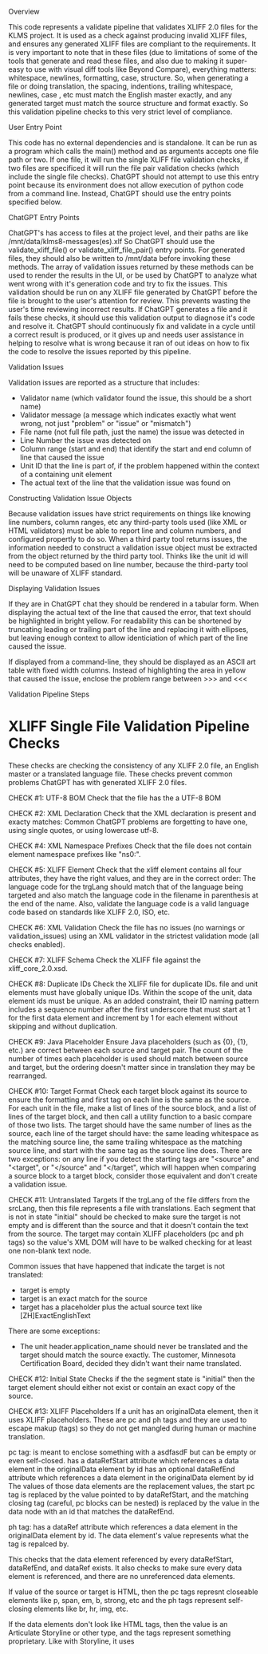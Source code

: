 Overview

This code represents a validate pipeline that validates XLIFF 2.0 files for the KLMS project.
It is used as a check against producing invalid XLIFF files, and ensures any generated XLIFF 
files are compliant to the requirements. It is very important to note that in these files (due to 
limitations of some of the tools that generate and read these files, and also due to making it 
super-easy to use with visual diff tools like Beyond Compare), everything matters: whitespace, newlines, 
formatting, case, structure. So, when generating a file or doing translation, the spacing, indentions, 
trailing whitespace, newlines, case , etc must match the English master exactly, and any generated 
target must match the source structure and format exactly. So this validation pipeline checks to this
very strict level of compliance.

User Entry Point

This code has no external dependencies and is standalone. It can be run as a program which calls the main() 
method and as arguments accepts one file path or two. If one file, it will run the single XLIFF file validation 
checks, if two files are specificed it will run the file pair validation checks (which include the single file 
checks). ChatGPT should not attempt to use this entry point because its environment does not allow execution 
of python code from a command line. Instead, ChatGPT should use the entry points specified below.

ChatGPT Entry Points

ChatGPT's has access to files at the project level, and their paths are like /mnt/data/klms8-messages(es).xlf 
So ChatGPT should use the validate_xliff_file() or validate_xliff_file_pair() entry points. For generated 
files, they should also be written to /mnt/data before invoking these methods. The array of validation issues 
returned by these methods can be used to render the results in the UI, or be used by ChatGPT to analyze what 
went wrong with it's generation code and try to fix the issues. This validation should be run on any XLIFF file 
generated by ChatGPT before the file is brought to the user's attention for review. This prevents wasting the 
user's time reviewing incorrect results. If ChatGPT generates a file and it fails these checks, it should use 
this validation output to diagnose it's code and resolve it. ChatGPT should continuously fix and validate in 
a cycle until a correct result is produced, or it gives up and needs user assistance in helping to resolve 
what is wrong because it ran of out ideas on how to fix the code to resolve the issues reported by this pipeline.

Validation Issues

Validation issues are reported as a structure that includes:

- Validator name (which validator found the issue, this should be a short name)
- Validator message (a message which indicates exactly what went wrong, not just "problem" or "issue" or "mismatch")
- File name (not full file path, just the name) the issue was detected in
- Line Number the issue was detected on
- Column range (start and end) that identify the start and end column of line that caused the issue
- Unit ID that the line is part of, if the problem happened within the context of a containing unit element
- The actual text of the line that the validation issue was found on

Constructing Validation Issue Objects

Because validation issues have strict requirements on things like knowing line numbers, column ranges, etc any 
third-party tools used (like XML or HTML validators) must be able to report line and column numbers, and configured
propertly to do so. When a third party tool returns issues, the information needed to construct a validation issue 
object must be extracted from the object returned by the third party tool. Thinks like the unit id will need to be
computed based on line number, because the third-party tool will be unaware of XLIFF standard.

Displaying Validation Issues

If they are in ChatGPT chat they should be rendered in a tabular form. When displaying the actual text of the line 
that caused the error, that text should be highlighted in bright yellow. For readability this can be shortened 
by truncating leading or trailing part of the line and replacing it with ellipses, but leaving enough context 
to allow identiciation of which part of the line caused the issue.

If displayed from a command-line, they should be displayed as an ASCII art table with fixed width columns. 
Instead of highlighting the area in yellow that caused the issue, enclose the problem range between >>> and <<<

Validation Pipeline Steps

# XLIFF Single File Validation Pipeline Checks

These checks are checking the consistency of any XLIFF 2.0 file, an English master or a translated language file.
These checks prevent common problems ChatGPT has with generated XLIFF 2.0 files.

CHECK #1: UTF-8 BOM
Check that the file has the a UTF-8 BOM

CHECK #2: XML Declaration
Check that the XML declaration is present and exacty matches: <?xml version="1.0" encoding="UTF-8"?>
Common ChatGPT problems are forgetting to have one, using single quotes, or using lowercase utf-8.

CHECK #4: XML Namespace Prefixes
Check that the file does not contain element namespace prefixes like "ns0:".

CHECK #5: XLIFF Element
Check that the xliff element contains all four attributes, they have the right values, and they are in the correct order:
<xliff xmlns="urn:oasis:names:tc:xliff:document:2.0" version="2.0" srcLang="en" trgLang="XX">
The language code for the trgLang should match that of the language being targeted and also match the language code in the 
filename in parenthesis at the end of the name. Also, validate the language code is a valid language code based on standards
like XLIFF 2.0, ISO, etc.

CHECK #6: XML Validation
Check the file has no issues (no warnings or validation_issues) using an XML validator in the strictest validation mode (all checks enabled).

CHECK #7: XLIFF Schema
Check the XLIFF file against the xliff_core_2.0.xsd.

CHECK #8: Duplicate IDs
Check the XLIFF file for duplicate IDs. file and unit elements must have globally unique IDs.
Within the scope of the unit, data element ids must be unique. As an added constraint, their ID naming pattern includes a 
sequence number after the first underscore that must start at 1 for the first data element and increment by 1 for each 
element without skipping and without duplication.

CHECK #9: Java Placeholder
Ensure Java placeholders (such as {0}, {1}, etc.) are correct between each source and target pair. The count of the number of 
times each placeholder is used should match between source and target, but the ordering doesn't matter since in translation 
they may be rearranged.

CHECK #10: Target Format
Check each target block against its source to ensure the formatting and first tag on each line is the same as the source.
For each unit in the file, make a list of lines of the source block, and a list of lines of the target block,
and then call a utility function to a basic compare of those two lists. The target should have the same number of lines as the source, 
each line of the target should have: the same leading whitespace as the matching source line, the same trailing whitespace as the matching source line, 
and start with the same tag as the source line does.
There are two exceptions: on any line if you detect the starting tags are "<source" and "<target", or "</source" and "</target", 
which will happen when comparing a source block to a target block, consider those equivalent and don't create a validation issue.

CHECK #11: Untranslated Targets
If the trgLang of the file differs from the srcLang, then this file represents a file with translations. Each segment that is 
not in state "initial" should be checked to make sure the target is not empty and is different than the source and that it 
doesn't contain the text from the source. The target may contain XLIFF placeholders (pc and ph tags) so the value's XML DOM will 
have to be walked checking for at least one non-blank text node.

Common issues that have happened that indicate the target is not translated:

- target is empty
- target is an exact match for the source
- target has a placeholder plus the actual source text like [ZH]ExactEnglishText

There are some exceptions:

- The unit header.application_name should never be translated and the target should match the source exactly.
  The customer, Minnesota Certification Board, decided they didn't want their name translated.

CHECK #12: Initial State
Checks if the the segment state is "initial" then the target element should either not exist or contain an exact copy of the source.

CHECK #13: XLIFF Placeholders
If a unit has an originalData element, then it uses XLIFF placeholders. These are pc and ph tags and they are used to escape 
makup (tags) so they do not get mangled during human or machine translation.

pc tag: is meant to enclose something with a <pc>asdfasdF</pc> but can be empty or even self-closed.
has a dataRefStart attribute which references a data element in the originalData element by id
has an optional dataRefEnd attribute which references a data element in the originalData element by id
The values of those data elements are the replacement values, the start pc tag is replaced by the value pointed 
to by dataRefStart, and the matching closing </pc> tag (careful, pc blocks can be nested) is replaced by the 
value in the data node with an id that matches the dataRefEnd.

ph tag: has a dataRef attribute which references a data element in the originalData element by id. The data element's value
represents what the <ph/> tag is repalced by.

This checks that the data element referenced by every dataRefStart, dataRefEnd, and dataRef exists.
It also checks to make sure every data element is referenced, and there are no unreferenced data elements.

If value of the source or target is HTML, then the pc tags represnt closeable elements like p, span, em, b, strong, etc 
and the ph tags represent self-closing elements like br, hr, img, etc.

If the data elements don't look like HTML tags, then the value is an Articulate Storyline or other type, and the tags represent 
something proprietary. Like with Storyline, it uses <Style> tags.

The actual value should be reconstructed using this process and validated.

If value is HTML (because the data elements had values that look like HTML tags) then the HTML fragment should be 
validated with an HTML 5 validator in its most strict mode (enabling all warnings).

Otherwise the value should be considered XML and an XML validator should be run on the XML fragment (enclosing it with a <root></root> first) 
in its most strict mode (enabling all warnings).

Each error or warning raised by the HTML or XML validator should generate a validation issue.

# XLIFF File Pair Validation Checks

These checks go beyond what a single file check can do and compare a language translation file against the English master, 
looking for issues in the translated file.

CHECK #14: Formatting
Validate the translated file has identical formatting to the English master, including leading/trailing whitespace and the first tag on the line matches.
This is the same as CHECK #9 above and calls the same utility method to perform the check, but instead of passing in source and target 
blocks as arrays of lines, this passes in the entire files as arrays of lines.

CHECK #15 Units
Check that the translated file has the same units as the English master. Each unit that is out of order, missing, or extra is a validation issue.

CHECK #16: XML Structure
Ensure that both files contain the exact same XML structure, matching tags, ordering, nesting, etc.
The easiest method may be to parse both files into an XML DOM and walk both trees in parallel comparing.

- Element nodes (name, attributes, attribute values) should always match with the exceptions noted below.
- Text nodes must match unless inside of a target element. When inside of a target element, no text node comparison is needed
  The exceptions:
1. the trgLang attribute on the xliff element
2. the value of the state attribute on a segment element
3. the text nodes inside of a value element
